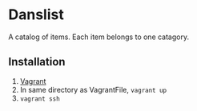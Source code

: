 # Danslist

A catalog of items. Each item belongs to one catagory.

## Installation
1. [Vagrant](https://www.vagrantup.com/)
2. In same directory as VagrantFile, `vagrant up`
3. `vagrant ssh`
